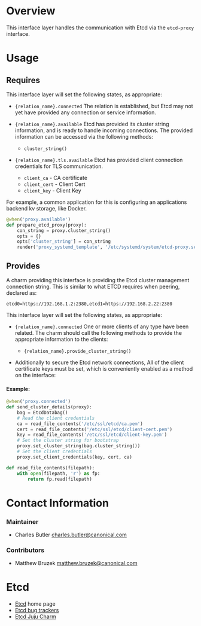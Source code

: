 # Overview

This interface layer handles the communication with Etcd via the `etcd-proxy` interface.

# Usage

## Requires

This interface layer will set the following states, as appropriate:

  * `{relation_name}.connected` The relation is established, but Etcd may not
  yet have provided any connection or service information.

  * `{relation_name}.available` Etcd has provided its cluster string
    information, and is ready to handle incoming connections.
    The provided information can be accessed via the following methods:
      * `cluster_string()`

  * `{relation_name}.tls.available` Etcd has provided client
  connection credentials for TLS communication.
      * `client_ca` - CA certificate
      * `client_cert` - Client Cert
      * `client_key` - Client Key


For example, a common application for this is configuring an
applications backend kv storage, like Docker.

```python
@when('proxy.available')
def prepare_etcd_proxy(proxy):
    con_string = proxy.cluster_string()
    opts = {}
    opts['cluster_string'] = con_string
    render('proxy_systemd_template', '/etc/systemd/system/etcd-proxy.service', opts)

```


## Provides

A charm providing this interface is providing the Etcd cluster management
connection string. This is similar to what ETCD requires when peering, declared as:

```shell
etcd0=https://192.168.1.2:2380,etcd1=https://192.168.2.22:2380
```

This interface layer will set the following states, as appropriate:

  * `{relation_name}.connected` One or more clients of any type
  have been related.  The charm should call the following
  methods to provide the appropriate information to the clients:

    * `{relation_name}.provide_cluster_string()`

  * Additionally to secure the Etcd network connections, All of
  the client certificate keys must be set, which is conveniently
  enabled as a method on the interface:


#### Example:

```python
@when('proxy.connected')
def send_cluster_details(proxy):
    bag = EtcdDatabag()
    # Read the client credentials
    ca = read_file_contents('/etc/ssl/etcd/ca.pem')
    cert = read_file_contents('/etc/ssl/etcd/client-cert.pem')
    key = read_file_contents('/etc/ssl/etcd/client-key.pem')
    # Set the cluster string for bootstrap
    proxy.set_cluster_string(bag.cluster_string())
    # Set the client credentials
    proxy.set_client_credentials(key, cert, ca)

def read_file_contents(filepath):
    with open(filepath, 'r') as fp:
        return fp.read(filepath)
```


# Contact Information

### Maintainer
- Charles Butler <charles.butler@canonical.com>

### Contributors
- Matthew Bruzek <matthew.bruzek@canonical.com>

# Etcd

- [Etcd](https://coreos.com/etcd/) home page
- [Etcd bug trackers](https://github.com/coreos/etcd/issues)
- [Etcd Juju Charm](http://github.com/juju-solutions/layer-etcd)
